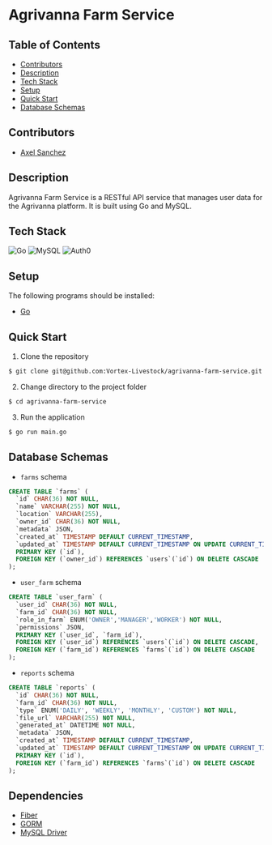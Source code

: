 # Agrivanna Farm Service

## Table of Contents

- [Contributors](#contributors)
- [Description](#description)
- [Tech Stack](#tech-stack)
- [Setup](#setup)
- [Quick Start](#quick-start)
- [Database Schemas](#database-schemas)

## Contributors

- [Axel Sanchez](https://github.com/Axeloooo)

## Description

Agrivanna Farm Service is a RESTful API service that manages user data for the Agrivanna platform. It is built using Go and MySQL.

## Tech Stack

![Go](https://img.shields.io/badge/Go-00ADD8.svg?style=for-the-badge&logo=Go&logoColor=white)
![MySQL](https://img.shields.io/badge/MySQL-4479A1.svg?style=for-the-badge&logo=MySQL&logoColor=white)
![Auth0](https://img.shields.io/badge/Auth0-EB5424.svg?style=for-the-badge&logo=Auth0&logoColor=white)

## Setup

The following programs should be installed:

- [Go](https://golang.org/)

## Quick Start

1. Clone the repository

```bash
$ git clone git@github.com:Vortex-Livestock/agrivanna-farm-service.git
```

2. Change directory to the project folder

```bash
$ cd agrivanna-farm-service
```

3. Run the application

```bash
$ go run main.go
```

## Database Schemas

- `farms` schema

```sql
CREATE TABLE `farms` (
  `id` CHAR(36) NOT NULL,
  `name` VARCHAR(255) NOT NULL,
  `location` VARCHAR(255),
  `owner_id` CHAR(36) NOT NULL,
  `metadata` JSON,
  `created_at` TIMESTAMP DEFAULT CURRENT_TIMESTAMP,
  `updated_at` TIMESTAMP DEFAULT CURRENT_TIMESTAMP ON UPDATE CURRENT_TIMESTAMP,
  PRIMARY KEY (`id`),
  FOREIGN KEY (`owner_id`) REFERENCES `users`(`id`) ON DELETE CASCADE
);
```

- `user_farm` schema

```sql
CREATE TABLE `user_farm` (
  `user_id` CHAR(36) NOT NULL,
  `farm_id` CHAR(36) NOT NULL,
  `role_in_farm` ENUM('OWNER','MANAGER','WORKER') NOT NULL,
  `permissions` JSON,
  PRIMARY KEY (`user_id`, `farm_id`),
  FOREIGN KEY (`user_id`) REFERENCES `users`(`id`) ON DELETE CASCADE,
  FOREIGN KEY (`farm_id`) REFERENCES `farms`(`id`) ON DELETE CASCADE
);
```

- `reports` schema

```sql
CREATE TABLE `reports` (
  `id` CHAR(36) NOT NULL,
  `farm_id` CHAR(36) NOT NULL,
  `type` ENUM('DAILY', 'WEEKLY', 'MONTHLY', 'CUSTOM') NOT NULL,
  `file_url` VARCHAR(255) NOT NULL,
  `generated_at` DATETIME NOT NULL,
  `metadata` JSON,
  `created_at` TIMESTAMP DEFAULT CURRENT_TIMESTAMP,
  `updated_at` TIMESTAMP DEFAULT CURRENT_TIMESTAMP ON UPDATE CURRENT_TIMESTAMP,
  PRIMARY KEY (`id`),
  FOREIGN KEY (`farm_id`) REFERENCES `farms`(`id`) ON DELETE CASCADE
);
```

## Dependencies

- [Fiber](https://docs.gofiber.io/)
- [GORM](https://gorm.io/)
- [MySQL Driver](https://github.com/go-gorm/mysql)
